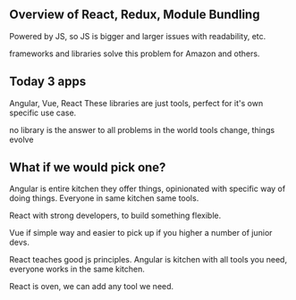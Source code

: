 ## Overview of React, Redux, Module Bundling

Powered by JS, so JS is bigger and larger issues with readability, etc.

frameworks and libraries solve this problem for Amazon and others.

## Today 3 apps

Angular, Vue, React
These libraries are just tools, perfect for it's own specific use case.

no library is the answer to all problems in the world
tools change, things evolve

## What if we would pick one?
Angular is entire kitchen they offer things, opinionated with specific way of doing things. Everyone in same kitchen same tools.

React with strong developers, to build something flexible.

Vue if simple way and easier to pick up if you higher a number of junior devs.

React teaches good js principles.
Angular is kitchen with all tools you need, everyone works in the same kitchen.

React is oven, we can add any tool we need.

